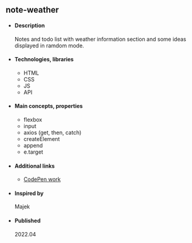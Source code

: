 
## note-weather

- #### Description
  Notes and todo list with weather information section and some ideas displayed in ramdom mode.

- #### Technologies, libraries
  - HTML
  - CSS
  - JS
  - API

- #### Main concepts, properties
  - flexbox
  - input
  - axios (get, then, catch)
  - createElement
  - append
  - e.target

- #### Additional links
  - [CodePen work](https://codepen.io/tadeT/pen/KKZjvxE)
    
- #### Inspired by
    Majek

- #### Published 
    2022.04




